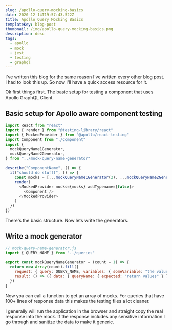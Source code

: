 ```yaml
---
slug: /apollo-query-mocking-basics
date: 2020-12-14T19:57:43.522Z
title: Apollo Query Mocking Basics
templateKey: blog-post
thumbnail: /img/apollo-query-mocking-basics.png
description: desc
tags:
  - apollo
  - mock
  - jest
  - testing
  - graphql
---
```


I've written this blog for the same reason I've written every other blog post. I had to look this up. So now I'll have a quick access resource for it.

Ok first things first. The basic setup for testing a component that uses Apollo GraphQL Client.

## Basic setup for Apollo aware component testing

```javascript
import React from "react"
import { render } from "@testing-library/react"
import { MockedProvider } from "@apollo/react-testing"
import Component from "./Component"
import {
  mockQueryName1Generator,
  mockQueryName2Generator,
} from "../mock-query-name-generator"

describe("ComponentName", () => {
  it("should do stufff", () => {
    const mocks = [...mockQueryName1Generator(2), ...mockQueryName2Generator()]
    render(
      <MockedProvider mocks={mocks} addTypename={false}>
        <Component />
      </MockedProvider>
    )
  })
})
```

There's the basic structure. Now lets write the generators.

## Write a mock generator

```javascript
// mock-query-name-generator.js
import { QUERY_NAME } from "../queries"

export const mockQueryNameGenerator = (count = 1) => {
  return new Array(count).fill({
    request: { query: QUERY_NAME, variables: { someVariable: "the value" } },
    result: () => ({ data: { queryName: { expected: "return values" } } }),
  })
}
```

Now you can call a function to get an array of mocks. For queries that have 100+ lines of response data this makes the testing files a lot cleaner.

I generally will run the application in the browser and straight copy the real response into the mock. If the response includes any sensitive information I go through and sanitize the data to make it generic.
